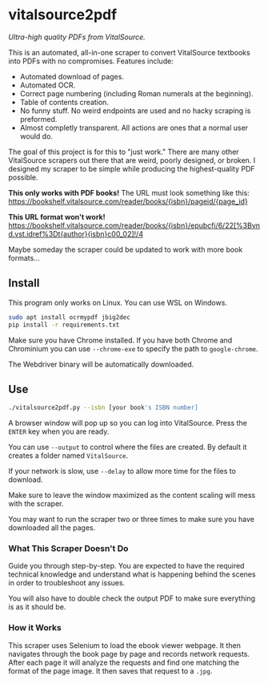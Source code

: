 # vitalsource2pdf

_Ultra-high quality PDFs from VitalSource._

This is an automated, all-in-one scraper to convert VitalSource textbooks into PDFs with no compromises. Features include:

- Automated download of pages.
- Automated OCR.
- Correct page numbering (including Roman numerals at the beginning).
- Table of contents creation.
- No funny stuff. No weird endpoints are used and no hacky scraping is preformed.
- Almost completly transparent. All actions are ones that a normal user would do.

The goal of this project is for this to "just work." There are many other VitalSource scrapers out there that are weird, poorly
designed, or broken. I designed my scraper to be simple while producing the highest-quality PDF possible.

**This only works with PDF books!** The URL must look something like this: https://bookshelf.vitalsource.com/reader/books/{isbn}/pageid/{page_id}

**This URL format won't work!** https://bookshelf.vitalsource.com/reader/books/{isbn}/epubcfi/6/22[%3Bvnd.vst.idref%3Dt{author}{isbn}c00_02]!/4

Maybe someday the scraper could be updated to work with more book formats...

## Install

This program only works on Linux. You can use WSL on Windows.

```bash
sudo apt install ocrmypdf jbig2dec
pip install -r requirements.txt
```

Make sure you have Chrome installed. If you have both Chrome and Chrominium you can use `--chrome-exe` to specify the path to `google-chrome`.

The Webdriver binary will be automatically downloaded.

## Use

```bash
./vitalsource2pdf.py --isbn [your book's ISBN number]
```

A browser window will pop up so you can log into VitalSource. Press the `ENTER` key when you are ready.

You can use `--output` to control where the files are created. By default it creates a folder named `VitalSource`.

If your network is slow, use `--delay` to allow more time for the files to download.

Make sure to leave the window maximized as the content scaling will mess with the scraper.

You may want to run the scraper two or three times to make sure you have downloaded all the pages.

### What This Scraper Doesn't Do

Guide you through step-by-step. You are expected to have the required technical knowledge and understand what
is happening behind the scenes in order to troubleshoot any issues.

You will also have to double check the output PDF to make sure everything is as it should be.

### How it Works

This scraper uses Selenium to load the ebook viewer webpage. It then navigates through the book page by page and records network
requests. After each page it will analyze the requests and find one matching the format of the page image. It then saves
that request to a `.jpg`.